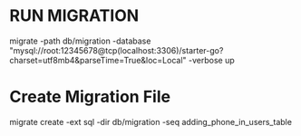 # RUN MIGRATION

migrate -path db/migration -database "mysql://root:12345678@tcp(localhost:3306)/starter-go?charset=utf8mb4&parseTime=True&loc=Local" -verbose up

# Create Migration File

migrate create -ext sql -dir db/migration -seq adding_phone_in_users_table
